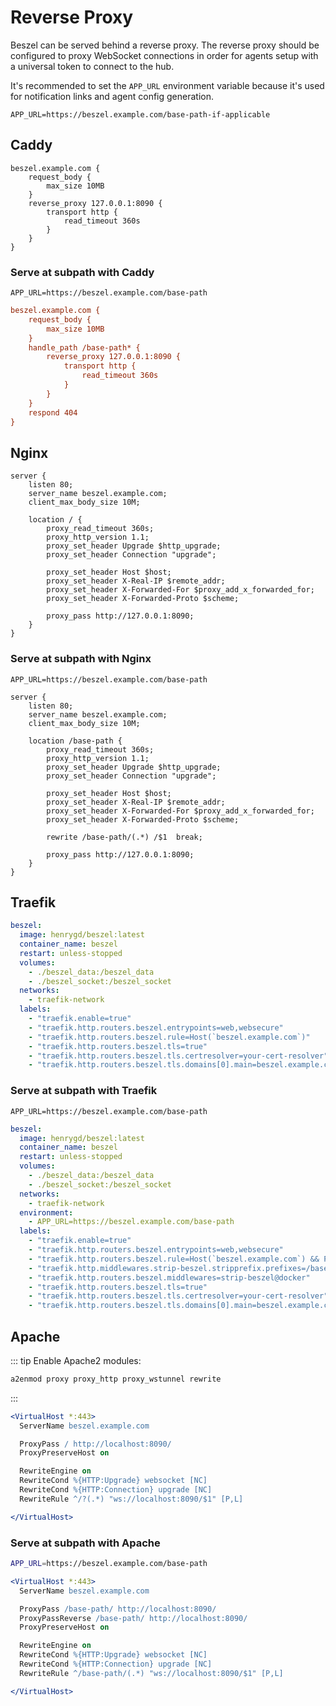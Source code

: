 # Reverse Proxy

Beszel can be served behind a reverse proxy. The reverse proxy should be configured to proxy WebSocket connections in order for agents setup with a universal token to connect to the hub.

It's recommended to set the `APP_URL` environment variable because it's used for notification links and agent config generation.

```dotenv
APP_URL=https://beszel.example.com/base-path-if-applicable
```

## Caddy

```
beszel.example.com {
	request_body {
		max_size 10MB
	}
	reverse_proxy 127.0.0.1:8090 {
		transport http {
			read_timeout 360s
		}
	}
}
```

### Serve at subpath with Caddy

```dotenv
APP_URL=https://beszel.example.com/base-path
```

```ini
beszel.example.com {
	request_body {
		max_size 10MB
	}
	handle_path /base-path* {
		reverse_proxy 127.0.0.1:8090 {
			transport http {
				read_timeout 360s
			}
		}
	}
	respond 404
}
```

## Nginx

```nginx
server {
	listen 80;
	server_name beszel.example.com;
	client_max_body_size 10M;

	location / {
		proxy_read_timeout 360s;
		proxy_http_version 1.1;
		proxy_set_header Upgrade $http_upgrade;
		proxy_set_header Connection "upgrade";

		proxy_set_header Host $host;
		proxy_set_header X-Real-IP $remote_addr;
		proxy_set_header X-Forwarded-For $proxy_add_x_forwarded_for;
		proxy_set_header X-Forwarded-Proto $scheme;

		proxy_pass http://127.0.0.1:8090;
	}
}
```

### Serve at subpath with Nginx

```dotenv
APP_URL=https://beszel.example.com/base-path
```

```nginx
server {
	listen 80;
	server_name beszel.example.com;
	client_max_body_size 10M;

	location /base-path {
		proxy_read_timeout 360s;
		proxy_http_version 1.1;
		proxy_set_header Upgrade $http_upgrade;
		proxy_set_header Connection "upgrade";

		proxy_set_header Host $host;
		proxy_set_header X-Real-IP $remote_addr;
		proxy_set_header X-Forwarded-For $proxy_add_x_forwarded_for;
		proxy_set_header X-Forwarded-Proto $scheme;

		rewrite /base-path/(.*) /$1  break;

		proxy_pass http://127.0.0.1:8090;
	}
}
```

## Traefik

```yaml
beszel:
  image: henrygd/beszel:latest
  container_name: beszel
  restart: unless-stopped
  volumes:
    - ./beszel_data:/beszel_data
    - ./beszel_socket:/beszel_socket
  networks:
    - traefik-network
  labels:
    - "traefik.enable=true"
    - "traefik.http.routers.beszel.entrypoints=web,websecure"
    - "traefik.http.routers.beszel.rule=Host(`beszel.example.com`)"
    - "traefik.http.routers.beszel.tls=true"
    - "traefik.http.routers.beszel.tls.certresolver=your-cert-resolver"
    - "traefik.http.routers.beszel.tls.domains[0].main=beszel.example.com"
```

### Serve at subpath with Traefik

```dotenv
APP_URL=https://beszel.example.com/base-path
```

```yaml
beszel:
  image: henrygd/beszel:latest
  container_name: beszel
  restart: unless-stopped
  volumes:
    - ./beszel_data:/beszel_data
    - ./beszel_socket:/beszel_socket
  networks:
    - traefik-network
  environment:
    - APP_URL=https://beszel.example.com/base-path
  labels:
    - "traefik.enable=true"
    - "traefik.http.routers.beszel.entrypoints=web,websecure"
    - "traefik.http.routers.beszel.rule=Host(`beszel.example.com`) && PathPrefix(`/base-path`)"
    - "traefik.http.middlewares.strip-beszel.stripprefix.prefixes=/base-path"
    - "traefik.http.routers.beszel.middlewares=strip-beszel@docker"
    - "traefik.http.routers.beszel.tls=true"
    - "traefik.http.routers.beszel.tls.certresolver=your-cert-resolver"
    - "traefik.http.routers.beszel.tls.domains[0].main=beszel.example.com"
```

## Apache

::: tip Enable Apache2 modules:

```bash
a2enmod proxy proxy_http proxy_wstunnel rewrite
```

:::

```apache
<VirtualHost *:443>
  ServerName beszel.example.com

  ProxyPass / http://localhost:8090/
  ProxyPreserveHost on

  RewriteEngine on
  RewriteCond %{HTTP:Upgrade} websocket [NC]
  RewriteCond %{HTTP:Connection} upgrade [NC]
  RewriteRule ^/?(.*) "ws://localhost:8090/$1" [P,L]

</VirtualHost>
```

### Serve at subpath with Apache

```bash
APP_URL=https://beszel.example.com/base-path
```

```apache
<VirtualHost *:443>
  ServerName beszel.example.com

  ProxyPass /base-path/ http://localhost:8090/
  ProxyPassReverse /base-path/ http://localhost:8090/
  ProxyPreserveHost on

  RewriteEngine on
  RewriteCond %{HTTP:Upgrade} websocket [NC]
  RewriteCond %{HTTP:Connection} upgrade [NC]
  RewriteRule ^/base-path/(.*) "ws://localhost:8090/$1" [P,L]

</VirtualHost>
```
